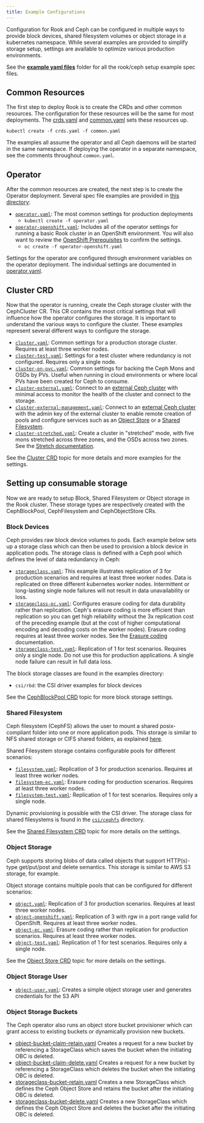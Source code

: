 ```yaml
---
title: Example Configurations
---
```


Configuration for Rook and Ceph can be configured in multiple ways to provide block devices, shared filesystem volumes or object storage in a kubernetes namespace. While several examples are provided to simplify storage setup, settings are available to optimize various production environments.

See the **[example yaml files](https://github.com/rook/rook/blob/master/deploy/examples)** folder for all the rook/ceph setup example spec files.

## Common Resources

The first step to deploy Rook is to create the CRDs and other common resources. The configuration for these resources will be the same for most deployments.
The [crds.yaml](https://github.com/rook/rook/blob/master/deploy/examples/crds.yaml) and
[common.yaml](https://github.com/rook/rook/blob/master/deploy/examples/common.yaml) sets these resources up.

```console
kubectl create -f crds.yaml -f common.yaml
```

The examples all assume the operator and all Ceph daemons will be started in the same namespace. If deploying the operator in a separate namespace, see the comments throughout `common.yaml`.

## Operator

After the common resources are created, the next step is to create the Operator deployment. Several spec file examples are provided in [this directory](https://github.com/rook/rook/blob/master/deploy/examples/):

* [`operator.yaml`](https://github.com/rook/rook/blob/master/deploy/examples/operator.yaml): The most common settings for production deployments
  * `kubectl create -f operator.yaml`
* [`operator-openshift.yaml`](https://github.com/rook/rook/blob/master/deploy/examples/operator-openshift.yaml): Includes all of the operator settings for running a basic Rook cluster in an OpenShift environment. You will also want to review the [OpenShift Prerequisites](../Getting-Started/ceph-openshift.md) to confirm the settings.
  * `oc create -f operator-openshift.yaml`

Settings for the operator are configured through environment variables on the operator deployment. The individual settings are documented in [operator.yaml](https://github.com/rook/rook/blob/master/deploy/examples/operator.yaml).

## Cluster CRD

Now that the operator is running, create the Ceph storage cluster with the CephCluster CR. This CR contains the most critical settings
that will influence how the operator configures the storage. It is important to understand the various ways to configure
the cluster. These examples represent several different ways to configure the storage.

* [`cluster.yaml`](https://github.com/rook/rook/blob/master/deploy/examples/cluster.yaml): Common settings for a production storage cluster. Requires at least three worker nodes.
* [`cluster-test.yaml`](https://github.com/rook/rook/blob/master/deploy/examples/cluster-test.yaml): Settings for a test cluster where redundancy is not configured. Requires only a single node.
* [`cluster-on-pvc.yaml`](https://github.com/rook/rook/blob/master/deploy/examples/cluster-on-pvc.yaml): Common settings for backing the Ceph Mons and OSDs by PVs. Useful when running in cloud environments or where local PVs have been created for Ceph to consume.
* [`cluster-external.yaml`](https://github.com/rook/rook/blob/master/deploy/examples/external/cluster-external.yaml): Connect to an [external Ceph cluster](../CRDs/Cluster/ceph-cluster-crd.md#external-cluster) with minimal access to monitor the health of the cluster and connect to the storage.
* [`cluster-external-management.yaml`](https://github.com/rook/rook/blob/master/deploy/examples/cluster-external-management.yaml): Connect to an [external Ceph cluster](../CRDs/Cluster/ceph-cluster-crd.md#external-cluster) with the admin key of the external cluster to enable
  remote creation of pools and configure services such as an [Object Store](../Storage-Configuration/Object-Storage-RGW/object-storage.md) or a [Shared Filesystem](../Storage-Configuration/Shared-Filesystem-CephFS/filesystem-storage.md).
* [`cluster-stretched.yaml`](https://github.com/rook/rook/blob/master/deploy/examples/cluster-stretched.yaml): Create a cluster in "stretched" mode, with five mons stretched across three zones, and the OSDs across two zones. See the [Stretch documentation](../CRDs/Cluster/ceph-cluster-crd.md#stretch-cluster).

See the [Cluster CRD](../CRDs/Cluster/ceph-cluster-crd.md) topic for more details and more examples for the settings.

## Setting up consumable storage

Now we are ready to setup Block, Shared Filesystem or Object storage in the Rook cluster. These storage types are respectively created with the CephBlockPool, CephFilesystem and CephObjectStore CRs.

### Block Devices

Ceph provides raw block device volumes to pods. Each example below sets up a storage class which can then be used to provision a block device in application pods. The storage class is defined with a Ceph pool which defines the level of data redundancy in Ceph:

* [`storageclass.yaml`](https://github.com/rook/rook/blob/master/deploy/examples/csi/rbd/storageclass.yaml): This example illustrates replication of 3 for production scenarios and requires at least three worker nodes. Data is replicated on three different kubernetes worker nodes. Intermittent or long-lasting single node failures will not result in data unavailability or loss.
* [`storageclass-ec.yaml`](https://github.com/rook/rook/blob/master/deploy/examples/csi/rbd/storageclass-ec.yaml): Configures erasure coding for data durability rather than replication. Ceph's erasure coding is more efficient than replication so you can get high reliability without the 3x replication cost of the preceding example (but at the cost of higher computational encoding and decoding costs on the worker nodes). Erasure coding requires at least three worker nodes. See the [Erasure coding](../CRDs/Block-Storage/ceph-block-pool-crd.md#erasure-coded) documentation.
* [`storageclass-test.yaml`](https://github.com/rook/rook/blob/master/deploy/examples/csi/rbd/storageclass-test.yaml): Replication of 1 for test scenarios. Requires only a single node. Do not use this for production applications. A single node failure can result in full data loss.

The block storage classes are found in the examples directory:

* `csi/rbd`: the CSI driver examples for block devices

See the [CephBlockPool CRD](../CRDs/Block-Storage/ceph-block-pool-crd.md) topic for more block storage settings.

### Shared Filesystem

Ceph filesystem (CephFS) allows the user to mount a shared posix-compliant folder into one or more application pods. This storage is similar to NFS shared storage or CIFS shared folders, as explained [here](https://ceph.com/ceph-storage/file-system/).

Shared Filesystem storage contains configurable pools for different scenarios:

* [`filesystem.yaml`](https://github.com/rook/rook/blob/master/deploy/examples/filesystem.yaml): Replication of 3 for production scenarios. Requires at least three worker nodes.
* [`filesystem-ec.yaml`](https://github.com/rook/rook/blob/master/deploy/examples/filesystem-ec.yaml): Erasure coding for production scenarios. Requires at least three worker nodes.
* [`filesystem-test.yaml`](https://github.com/rook/rook/blob/master/deploy/examples/filesystem-test.yaml): Replication of 1 for test scenarios. Requires only a single node.

Dynamic provisioning is possible with the CSI driver. The storage class for shared filesystems is found in the [`csi/cephfs`](https://github.com/rook/rook/tree/master/deploy/examples/csi/cephfs) directory.

See the [Shared Filesystem CRD](../CRDs/Shared-Filesystem/ceph-filesystem-crd.md) topic for more details on the settings.

### Object Storage

Ceph supports storing blobs of data called objects that support HTTP(s)-type get/put/post and delete semantics. This storage is similar to AWS S3 storage, for example.

Object storage contains multiple pools that can be configured for different scenarios:

* [`object.yaml`](https://github.com/rook/rook/blob/master/deploy/examples/object.yaml): Replication of 3 for production scenarios.  Requires at least three worker nodes.
* [`object-openshift.yaml`](https://github.com/rook/rook/blob/master/deploy/examples/object-openshift.yaml): Replication of 3 with rgw in a port range valid for OpenShift. Requires at least three worker nodes.
* [`object-ec.yaml`](https://github.com/rook/rook/blob/master/deploy/examples/object-ec.yaml): Erasure coding rather than replication for production scenarios. Requires at least three worker nodes.
* [`object-test.yaml`](https://github.com/rook/rook/blob/master/deploy/examples/object-test.yaml): Replication of 1 for test scenarios. Requires only a single node.

See the [Object Store CRD](../CRDs/Object-Storage/ceph-object-store-crd.md) topic for more details on the settings.

### Object Storage User

* [`object-user.yaml`](https://github.com/rook/rook/blob/master/deploy/examples/object-user.yaml): Creates a simple object storage user and generates credentials for the S3 API

### Object Storage Buckets

The Ceph operator also runs an object store bucket provisioner which can grant access to existing buckets or dynamically provision new buckets.

* [object-bucket-claim-retain.yaml](https://github.com/rook/rook/blob/master/deploy/examples/object-bucket-claim-retain.yaml) Creates a request for a new bucket by referencing a StorageClass which saves the bucket when the initiating OBC is deleted.
* [object-bucket-claim-delete.yaml](https://github.com/rook/rook/blob/master/deploy/examples/object-bucket-claim-delete.yaml) Creates a request for a new bucket by referencing a StorageClass which deletes the bucket when the initiating OBC is deleted.
* [storageclass-bucket-retain.yaml](https://github.com/rook/rook/blob/master/deploy/examples/storageclass-bucket-retain.yaml) Creates a new StorageClass which defines the Ceph Object Store and retains the bucket after the initiating OBC is deleted.
* [storageclass-bucket-delete.yaml](https://github.com/rook/rook/blob/master/deploy/examples/storageclass-bucket-delete.yaml) Creates a new StorageClass which defines the Ceph Object Store and deletes the bucket after the initiating OBC is deleted.
